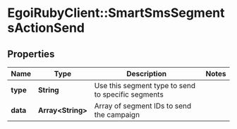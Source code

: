 # EgoiRubyClient::SmartSmsSegmentsActionSend

## Properties
Name | Type | Description | Notes
------------ | ------------- | ------------- | -------------
**type** | **String** | Use this segment type to send to specific segments | 
**data** | **Array&lt;String&gt;** | Array of segment IDs to send the campaign | 


